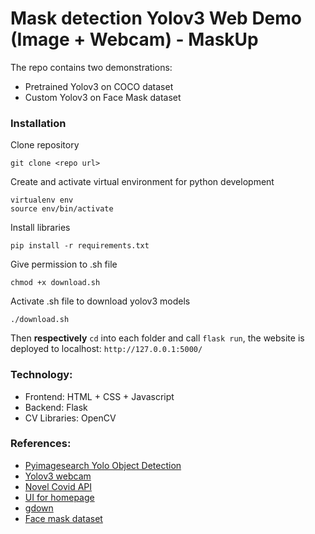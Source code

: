 # Mask detection Yolov3 Web Demo (Image + Webcam) - MaskUp 

The repo contains two demonstrations:
- Pretrained Yolov3 on COCO dataset
- Custom Yolov3 on Face Mask dataset

### Installation

Clone repository
```
git clone <repo url>
```

Create and activate virtual environment for python development
```
virtualenv env
source env/bin/activate
```

Install libraries
```
pip install -r requirements.txt
```
Give permission to .sh file
```
chmod +x download.sh
```

Activate .sh file to download yolov3 models
```
./download.sh
```
Then **respectively** ```cd``` into each folder and call ```flask run```, the website is deployed to localhost: ```http://127.0.0.1:5000/```

### Technology:
- Frontend: HTML + CSS + Javascript
- Backend: Flask
- CV Libraries: OpenCV

### References: 
- [Pyimagesearch Yolo Object Detection](https://www.pyimagesearch.com/2018/11/12/yolo-object-detection-with-opencv/)
- [Yolov3 webcam](https://github.com/iArunava/YOLOv3-Object-Detection-with-OpenCV)
- [Novel Covid API](https://github.com/disease-sh/api)
- [UI for homepage](https://www.youtube.com/watch?v=zBPHBnSIzfk)
- [gdown](https://pypi.org/project/gdown/)
- [Face mask dataset](https://www.miai.vn/thu-vien-mi-ai/)
